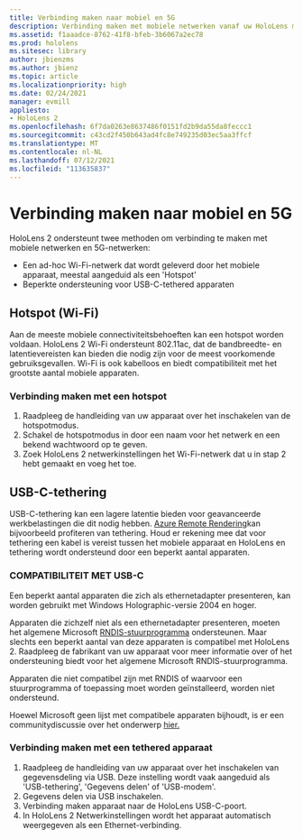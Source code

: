 ```yaml
---
title: Verbinding maken naar mobiel en 5G
description: Verbinding maken met mobiele netwerken vanaf uw HoloLens mixed reality apparaten.
ms.assetid: f1aaadce-8762-41f8-bfeb-3b6067a2ec78
ms.prod: hololens
ms.sitesec: library
author: jbienzms
ms.author: jbienz
ms.topic: article
ms.localizationpriority: high
ms.date: 02/24/2021
manager: evmill
appliesto:
- HoloLens 2
ms.openlocfilehash: 6f7da0263e8637486f0151fd2b9da55da8feccc1
ms.sourcegitcommit: c43cd2f450b643ad4fc8e749235d03ec5aa3ffcf
ms.translationtype: MT
ms.contentlocale: nl-NL
ms.lasthandoff: 07/12/2021
ms.locfileid: "113635837"
---
```

# <a name="connect-to-cellular-and-5g"></a>Verbinding maken naar mobiel en 5G

HoloLens 2 ondersteunt twee methoden om verbinding te maken met mobiele netwerken en 5G-netwerken:

- Een ad-hoc Wi-Fi-netwerk dat wordt geleverd door het mobiele apparaat, meestal aangeduid als een 'Hotspot'
- Beperkte ondersteuning voor USB-C-tethered apparaten

## <a name="hotspot-wifi"></a>Hotspot (Wi-Fi)

Aan de meeste mobiele connectiviteitsbehoeften kan een hotspot worden voldaan. HoloLens 2 Wi-Fi ondersteunt 802.11ac, dat de bandbreedte- en latentievereisten kan bieden die nodig zijn voor de meest voorkomende gebruiksgevallen. Wi-Fi is ook kabelloos en biedt compatibiliteit met het grootste aantal mobiele apparaten.

### <a name="connecting-to-a-hotspot"></a>Verbinding maken met een hotspot

1. Raadpleeg de handleiding van uw apparaat over het inschakelen van de hotspotmodus.
1. Schakel de hotspotmodus in door een naam voor het netwerk en een bekend wachtwoord op te geven.
1. Zoek HoloLens 2 netwerkinstellingen het Wi-Fi-netwerk dat u in stap 2 hebt gemaakt en voeg het toe.

## <a name="usb-c-tethering"></a>USB-C-tethering

USB-C-tethering kan een lagere latentie bieden voor geavanceerde werkbelastingen die dit nodig hebben. [Azure Remote Rendering](https://azure.microsoft.com/services/remote-rendering)kan bijvoorbeeld profiteren van tethering. Houd er rekening mee dat voor tethering een kabel is vereist tussen het mobiele apparaat en HoloLens en tethering wordt ondersteund door een beperkt aantal apparaten.

### <a name="usb-c-compatibility"></a>COMPATIBILITEIT MET USB-C

Een beperkt aantal apparaten die zich als ethernetadapter presenteren, kan worden gebruikt met Windows Holographic-versie 2004 en hoger.

Apparaten die zichzelf niet als een ethernetadapter presenteren, moeten het algemene Microsoft [RNDIS-stuurprogramma](/windows-hardware/drivers/network/overview-of-remote-ndis--rndis-) ondersteunen. Maar slechts een beperkt aantal van deze apparaten is compatibel met HoloLens 2. Raadpleeg de fabrikant van uw apparaat voor meer informatie over of het ondersteuning biedt voor het algemene Microsoft RNDIS-stuurprogramma.

Apparaten die niet compatibel zijn met RNDIS of waarvoor een stuurprogramma of toepassing moet worden geïnstalleerd, worden niet ondersteund.

Hoewel Microsoft geen lijst met compatibele apparaten bijhoudt, is er een communitydiscussie over het onderwerp [hier.](https://aka.ms/HLCommunityCell)

### <a name="connecting-to-a-tethered-device"></a>Verbinding maken met een tethered apparaat

1. Raadpleeg de handleiding van uw apparaat over het inschakelen van gegevensdeling via USB. Deze instelling wordt vaak aangeduid als 'USB-tethering', 'Gegevens delen' of 'USB-modem'.
1. Gegevens delen via USB inschakelen.
1. Verbinding maken apparaat naar de HoloLens USB-C-poort.
1. In HoloLens 2 Netwerkinstellingen wordt het apparaat automatisch weergegeven als een Ethernet-verbinding.
